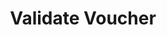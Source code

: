 ---
title: Validate Voucher
type: endpoint
category: 639ba2628407100061f5faac
slug: validate-voucher
parentDoc: 639ba2658407100061f5fab3
hidden: false
order: 2
---